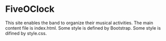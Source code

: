 # FiveOClock
This site enables the band to organize their musical activities.
The main content file is index.html.
Some style is defined by Bootstrap.
Some style is difined by style.css.
